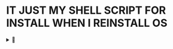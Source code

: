 <h1>IT JUST MY SHELL SCRIPT FOR INSTALL WHEN I REINSTALL OS</h1>

<details><summary>🌸</summary><blockquote>

<h2>This is Guide for Dualboot Windows + ArchLinux</h2>

### Make you have Internet

    iwctl

### Time sync (Vietnam) and set keyboard

    loadkeys i386/qwerty/us.map.gz

    timedatectl set-ntp true
    timedatectl set-timezone Asia/Ho_Chi_Minh

### Reflector and Keyring

    pacman -Sy reflector archlinux-keyring

    reflector -c Vietnam -c Singapore -c Japan -c India -a 12 --sort rate --save /etc/pacman.d/mirrorlist

### Disk

    cfdisk /dev/nvme0n1

    mkswap /dev/nvme0n1p6
    swapon /dev/nvme0n1p6

    mkfs.ext4 /dev/nvme0n1p5
    mount /dev/nvme0n1p5 /mnt

    mkdir /mnt/boot
    mount /dev/nvme0n1p3 /mnt/boot

### Install basic package

    pacstrap /mnt base base-devel linux linux-firmware linux-headers sbctl neovim

### Switch to /mnt

    genfstab -U /mnt >> /mnt/etc/fstab
    arch-chroot /mnt

### Set time and Languaue

    ln -sf /usr/share/zoneinfo/Asia/Ho_Chi_Minh /etc/localtime
    hwclock --systohc

    nvim /etc/locale.gen
    Uncomment: en_US.UTF-8 UTF-8
    locale-gen
    echo LANG=en_US.UTF-8 > /etc/locale.conf

### Set hostname

    echo arch > /etc/hostname

    nvim /etc/hosts
    Add: 127.0.0.1[TAB]localhost
         ::1[TAB][TAB]localhost
         127.0.1.1[TAB]arch.localdomain[TAB]arch

### User add or password

    passwd

    useradd -m sowntee
    passwd sowntee
    usermod -aG wheel,audio,video,optical,storage,power sowntee

    EDITOR=nvim visudo
    Add: sowntee ALL=(ALL) ALL
         sowntee ALL=(ALL:ALL) NOPASSWD: /usr/bin/systemctl, /usr/sbin/rfkill
    Uncomment: %wheel ALL=(ALL) ALL

###  Wifi

	sudo pacman -S networkmanager wpa_supplicant wireless_tools
	sudo systemctl enable NetworkManager

## GRUB

    sudo pacman -S grub os-prober efibootmgr ntfs-3g mtools dosfstools
    sudo nvim /etc/default/grub
    Uncomment: GRUB_DISABLE_OS_PROBER=false
    grub-install --target=x86_64-efi --efi-directory=/boot --bootloader-id=GRUB
    sudo grub-mkconfig -o /boot/grub/grub.cfg

#### Enable Secure Boot (Do it when restart)
    grub-install --target=x86_64-efi --efi-directory=/boot --bootloader-id=GRUB --modules="tpm" --disable-shim-lock
    sudo grub-mkconfig -o /boot/grub/grub.cfg
    sudo sbctl create-keys
    sudo sbctl sign -s /boot/EFI/GRUB/grubx64.efi
    sudo sbctl sign -s /boot/EFI/Boot/bootx64.efi
    sudo sbctl sign -s /boot/vmlinuz-linux
    sudo chattr -i /sys/firmware/efi/efivars/*
    sudo sbctl enroll-keys -mi

### Exit and Reboot

    exit
    unmount -R /mnt
    reboot

## Access file Windows
    
    mkdir Windows
    sudo mount -t ntfs-3g -o ro /dev/nvme0n1p3 $HOME/Windows

## Driver NVDIA
    
    sudo nvim /etc/pacman.conf
    Uncomment: [multilib]
               Include = /etc/pacman.d/mirrorlist
    sudo pacman -S --needed nvidia-open nvidia-utils lib32-nvidia-utils nvidia-settings vulkan-icd-loader lib32-vulkan-icd-loader nvidia-prime --noconfirm

    sudo nvim /etc/default/grub
    Add: nvidia_drm.modeset=1 on GRUB_CMDLINE_LINUX_DEFAULT
    sudo grub-mkconfig -o /boot/grub/grub.cfg
    reboot

</blockquote></details>
